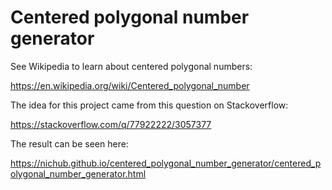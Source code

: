 
# Centered polygonal number generator

See Wikipedia to learn about centered polygonal numbers:

<https://en.wikipedia.org/wiki/Centered_polygonal_number>

The idea for this project came from this question on Stackoverflow:

<https://stackoverflow.com/q/77922222/3057377>

The result can be seen here:

<https://nichub.github.io/centered_polygonal_number_generator/centered_polygonal_number_generator.html>
